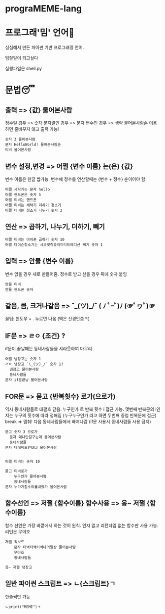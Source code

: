 # prograMEME-lang

# 프로그래'밈' 언어🤣
<p>심심해서 만든 파이썬 기반 프로그래밍 언어.</p>
<p>밈잘알이 되고싶다</p>
<p>실행파일은 shell.py</p>


# 문법😴

## 출력 => {값} 물어본사람

정수일 경우 => 숫자
문자열인 경우 => 문자
변수인 경우 => 생략
물어본사람손 이용하면 줄바꾸지 않고 출력 가능!
```
숫자 3 물어본사람
문자 HelloWorld! 물어본사람손
티비 물어본사람
```

## 변수 설정,변경 => 어쩔 {변수 이름} 는(은) {값}

변수 이름은 한글 쌉가능. 변수에 정수를 연산할때는 {변수 + 정수} 순이어야 함
```
어쩔 세탁기는 문자 hello
어쩔 핸드폰은 숫자 5
어쩔 티비는 핸드폰
어쩔 티비는 세탁기 더하기 청소기
어쩔 티비는 청소기 나누기 숫자 3
```

## 연산 => 곱하기, 나누기, 더하기, 빼기

```
어쩔 티비는 아이폰 곱하기 숫자 10
어쩔 다이슨청소기는 시크릿쥬쥬리미티드에디션 빼기 숫자 1
```

## 입력 => 안물 {변수 이름}

변수 없을 경우 새로 만들어줌. 정수로 받고 싶을 경우 뒤에 숫자 붙임
```
안물 티비
안물 핸드폰 숫자
```

## 같음, 큼, 크거나같음 => ¯\_(ツ)_/¯   ( ﾉ ﾟｰﾟ)ﾉ   (☞ﾟヮﾟ)☞

꿀팁: 윈도우 + . 누르면 나옴 (맥은 신경안씀ㅋ)

## IF문 => ㄹㅇ {조건} ?
if문이 끝날때는 동네사람들을 샤라웃하여 마무리
```
어쩔 냉장고는 숫자 1
ㄹㅇ 냉장고 ¯\_(ツ)_/¯ 숫자 1?
  냉장고 물어본사람
  동네사람들
문자 if문끝남 물어본사람
```
 
## FOR문 => 묻고 {반복횟수} 로가(으로가)

역시 동네사람들로 대괄호 닫음.
누구인가 로 반복 횟수 i 접근 가능.
몇번째 반복문의 i인지는 누구의 횟수에 따라 정해짐 (누구누구인가 라고 하면 두번째 중첩 반복문에 접근)
break => 멈춰!
다음 동네사람들에서 빠져나감 (if문 사용시 동네사람들 사용 금지)
```
묻고 숫자 3 으로가
  문자 왜나만갈구는데 물어본사람
  동네사람들
문자 테레비도안보냐 물어본사람
 
```
```
어쩔 티비는 숫자 10

묻고 티비로가
    누구인가 물어본사람
    동네사람들
문자 누가기침소리를내었가 물어본사람
```

## 함수선언 => 저쩔 {함수이름}  함수사용 => 응~ 저쩔 {함수이름}

함수 선언은 가장 바깥에서 하는 것이 원칙.
인자 없고 리턴타입 없는 함수만 사용 가능.
리턴은 무야호
```
저쩔 킥보드
    문자 터벅터벅터벅나의일상 물어본사람
    무야호
    동네사람들

응~ 저쩔 냉장고
```

## 일반 파이썬 스크립트 => ㄴ{스크립트}ㄱ

한줄씩만 가능
```
ㄴprint("MEME")ㄱ
```

